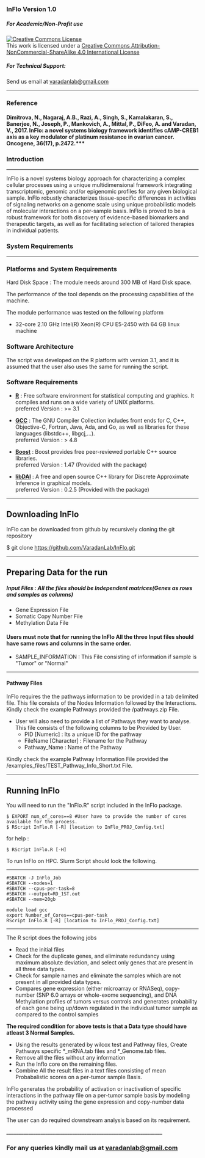 ### InFlo Version 1.0

##### For Academic/Non-Profit use
<a rel="license" href="http://creativecommons.org/licenses/by-nc-sa/4.0/"><img alt="Creative Commons License" style="border-width:0" src="https://i.creativecommons.org/l/by-nc-sa/4.0/88x31.png" /></a><br />This work is licensed under a <a rel="license" href="http://creativecommons.org/licenses/by-nc-sa/4.0/">Creative Commons Attribution-NonCommercial-ShareAlike 4.0 International License</a>

##### For Technical Support:
Send us email at varadanlab@gmail.com

________________________________________________________________
### Reference
#### Dimitrova, N., Nagaraj, A.B., Razi, A., Singh, S., Kamalakaran, S., Banerjee, N., Joseph, P., Mankovich, A., Mittal, P., DiFeo, A. and Varadan, V., 2017. InFlo: a novel systems biology framework identifies cAMP-CREB1 axis as a key modulator of platinum resistance in ovarian cancer. Oncogene, 36(17), p.2472.***

### Introduction
________________________________________________________________
<p>InFlo is a novel systems biology approach for characterizing a complex cellular processes using a unique multidimensional framework integrating transcriptomic, genomic and/or epigenomic profiles for any given biological sample. InFlo robustly characterizes tissue-specific differences in activities of signaling networks on a genome scale using unique probabilistic models of molecular interactions on a per-sample basis. InFlo is proved to be a robust framework for both discovery of evidence-based biomarkers and therapeutic targets, as well as for facilitating selection of tailored therapies in individual patients.</p>

### System Requirements
________________________________________________________________

### Platforms and System Requirements

Hard Disk Space : The module needs around 300 MB of Hard Disk space.

The performance of the tool depends on the processing capabilities of the machine. 

The module performance was tested on the following platform

  * 32-core  2.10 GHz Intel(R) Xeon(R) CPU E5-2450 with 64 GB linux machine

### Software Architecture

The script was developed on the R platform with version 3.1, and it is assumed that the user also uses the same for running the script. 

### Software Requirements

 * [**R**](http://www.r-project.org/) : Free software environment for statistical computing and graphics. It compiles and runs on a wide variety of UNIX platforms.
<br> preferred Version : >= 3.1 

* [**GCC**](https://gcc.gnu.org/) : The GNU Compiler Collection includes front ends for C, C++, Objective-C, Fortran, Java, Ada, and Go, as well as libraries for these languages (libstdc++, libgcj,...). 
<br> preferred Version : > 4.8

* [**Boost**](http://www.boost.org/) : Boost provides free peer-reviewed portable C++ source libraries.
<br> preferred Version : 1.47 (Provided with the package)

* [**libDAI**](https://staff.fnwi.uva.nl/j.m.mooij/libDAI/) : A free and open source C++ library for Discrete Approximate Inference in graphical models.
<br> preferred Version : 0.2.5 (Provided with the package)

________________________________________________________________
## Downloading InFlo
InFlo can be downloaded from github by recursively cloning the git repository
   
   $ git clone https://github.com/VaradanLab/InFlo.git
________________________________________________________________
## Preparing Data for the run

##### Input Files : All the files should be Independent matrices(Genes as rows and samples as columns)
 * Gene Expression File
 * Somatic Copy Number File
 * Methylation Data File
#### Users must note that for running the InFlo All the three Input files should have same rows and columns in the same order.

 * SAMPLE_INFORMATION : This File consisting of information if sample is "Tumor" or "Normal"
________________________________________________________________

#### Pathway Files
 InFlo requires the the pathways information to be provided in a tab delimited file. This file consists of the Nodes Information followed  by the Interactions. Kindly check the example Pathways provided the <Home>/pathways.zip File. 

* User will also need to provide a list of Pathways they want to analyse. This file consists of the following columns to be Provided by User. 
  * PID [Numeric]	: Its a unique ID for the pathway
  * FileName [Character] : Filename for the Pathway	
  * Pathway_Name :  Name of the Pathway
  
 Kindly check the example Pathway Information File provided the <Home>/examples_files/TEST_Pathway_Info_Short.txt File.
________________________________________________________________

## Running InFlo


You will need to run the "InFlo.R" script included in the InFlo package.

    $ EXPORT num_of_cores==8 #User have to provide the number of cores available for the process. 
    $ RScript InFlo.R [-R] [location to InFlo_PROJ_Config.txt]
for help :

    $ RScript InFlo.R [-H]

To run InFlo on HPC. Slurm Script should look the following. 
________________________________________________________________
    #SBATCH -J InFlo_Job
    #SBATCH --nodes=1
    #SBATCH --cpus-per-task=8
    #SBATCH --output=RD_1ST.out
    #SBATCH --mem=20gb

    module load gcc
    export Number_of_Cores==cpus-per-task
    RScript InFlo.R [-R] [location to InFlo_PROJ_Config.txt]
_________________________________________________________________


The R script does the following jobs

 * Read the initial files
 * Check for the duplicate genes, and eliminate redundancy using maximum absolute deviation, and select only genes that are present in all three data types. 
 * Check for sample names and eliminate the samples which are not present in all provided data types. 
 * Compares gene expression (either microarray or RNASeq), copy-number (SNP 6.0 arrays or whole-exome sequencing), and DNA Methylation profiles of tumors versus controls and generates probability of each gene being up/down regulated in the individual tumor sample as compared to the control samples
 
 <b>The required condition for above tests is that a Data type should have atleast 3 Normal Samples.</b>

 * Using the results generated by wilcox test and Pathway files, Create Pathways specific *_mRNA.tab files and *_Genome.tab files.   
 * Remove all the files without any information
 * Run the Inflo core on the remaining files.
 * Combine All the result files in a text files consisting of mean Probabalistic scores on a per-tumor sample Basis. 

<p> InFlo generates the probability of activation or inactivation of specific interactions in the pathway file on a per-tumor sample basis by modeling the pathway activity using the gene expression and copy-number data processed</p>

<p>The user can do required downstream analysis based on its requirement.</p>
________________________________________________________________

### For any queries kindly mail us at varadanlab@gmail.com
